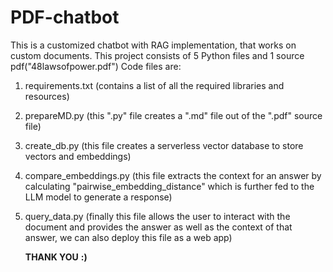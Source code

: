 # PDF-chatbot
This is a customized chatbot with RAG implementation, that works on custom documents.
This project consists of 5 Python files and 1 source pdf("48lawsofpower.pdf")
Code files are:
  1. requirements.txt (contains a list of all the required libraries and resources)
  2. prepareMD.py (this ".py" file creates a ".md" file out of the ".pdf" source file)
  3. create_db.py (this file creates a serverless vector database to store vectors and embeddings)
  4. compare_embeddings.py (this file extracts the context for an answer by calculating "pairwise_embedding_distance" which is further fed to the LLM model to generate a response)
  5. query_data.py (finally this file allows the user to interact with the document and provides the answer as well as the context of that answer, we can also deploy this file as a web app)

     **THANK YOU**     **:)**
